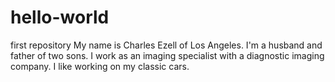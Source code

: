 # hello-world
first repository
My name is Charles Ezell of Los Angeles. I'm a husband and father of two sons. I work as an imaging specialist with a diagnostic imaging company. I like working on my classic cars.
